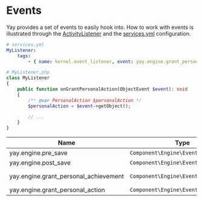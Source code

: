 # Events #

Yay provides a set of events to easily hook into. How to work with events is illustrated through the [ActivityListener](../src/App/Engine/EventListener/ActivityListener.php) and the [services.yml](../src/App/Engine/Resources/config/services.yml) configuration.

```yml
# services.yml
MyListener:
    tags:
        - { name: kernel.event_listener, event: yay.engine.grant_personal_action, method: onGrantPersonalAction }
```
```php
# MyListener.php
class MyListener
{
    public function onGrantPersonalAction(ObjectEvent $event): void
    {
        /** @var PersonalAction $personalAction */
        $personalAction = $event->getObject();

        // ...
    }
}
```

| Name | Type | Object | Description |
|---|---|---|---|
| yay.engine.pre_save | `Component\Engine\Event\ObjectEvent` | `Component\Entity\*`  | Triggered before an entity is saved. |
| yay.engine.post_save | `Component\Engine\Event\ObjectEvent` | `Component\Entity\*`  | Triggered after an entity was saved. |
| yay.engine.grant_personal_achievement | `Component\Engine\Event\ObjectEvent` | `Component\Entity\Achievement\PersonalAchievement`  | Triggered after a player has been awarded with a new achievement. |
| yay.engine.grant_personal_action | `Component\Engine\Event\ObjectEvent` |  |`Component\Entity\Achievement\PersonalAction`  | Triggered after a player has been accounted a new action.  |
